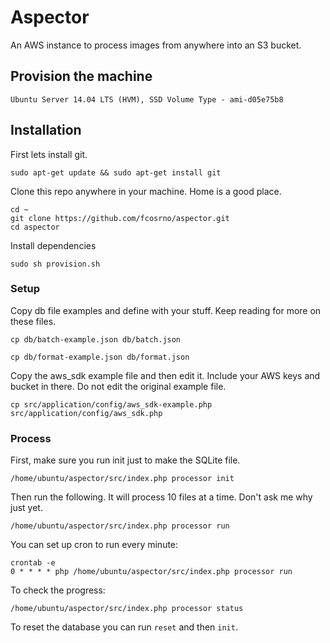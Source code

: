 # Aspector

An AWS instance to process images from anywhere into an S3 bucket.

## Provision the machine

	Ubuntu Server 14.04 LTS (HVM), SSD Volume Type - ami-d05e75b8

## Installation

First lets install git.

	sudo apt-get update && sudo apt-get install git

Clone this repo anywhere in your machine. Home is a good place.

	cd ~
	git clone https://github.com/fcosrno/aspector.git
	cd aspector

Install dependencies

	sudo sh provision.sh

### Setup

Copy db file examples and define with your stuff. Keep reading for more on these files.

	cp db/batch-example.json db/batch.json 

	cp db/format-example.json db/format.json 

Copy the aws_sdk example file and then edit it. Include your AWS keys and bucket in there. Do not edit the original example file.
	
	cp src/application/config/aws_sdk-example.php src/application/config/aws_sdk.php 

### Process

First, make sure you run init just to make the SQLite file.

	/home/ubuntu/aspector/src/index.php processor init

Then run the following. It will process 10 files at a time. Don't ask me why just yet.

	/home/ubuntu/aspector/src/index.php processor run

You can set up cron to run every minute:
	
	crontab -e
	0 * * * * php /home/ubuntu/aspector/src/index.php processor run

To check the progress:

	/home/ubuntu/aspector/src/index.php processor status

To reset the database you can run `reset` and then `init`.


